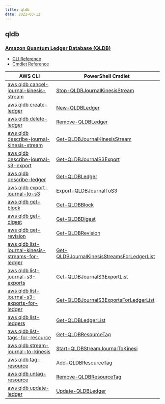 ```yaml
---
title: qldb
date: 2021-03-12
---
```


## qldb

### [Amazon Quantum Ledger Database (QLDB)](https://aws.amazon.com/qldb/)

* [CLI Reference](https://docs.aws.amazon.com/cli/latest/reference/qldb/index.html)
* [Cmdlet Reference](https://docs.aws.amazon.com/powershell/latest/reference/items/QLDB_cmdlets.html)

|AWS CLI|PowerShell Cmdlet|
|----|----|
|[aws qldb cancel-journal-kinesis-stream](https://docs.aws.amazon.com/cli/latest/reference/qldb/cancel-journal-kinesis-stream.html)|[Stop-QLDBJournalKinesisStream](https://docs.aws.amazon.com/powershell/latest/reference/items/Stop-QLDBJournalKinesisStream.html)|
|[aws qldb create-ledger](https://docs.aws.amazon.com/cli/latest/reference/qldb/create-ledger.html)|[New-QLDBLedger](https://docs.aws.amazon.com/powershell/latest/reference/items/New-QLDBLedger.html)|
|[aws qldb delete-ledger](https://docs.aws.amazon.com/cli/latest/reference/qldb/delete-ledger.html)|[Remove-QLDBLedger](https://docs.aws.amazon.com/powershell/latest/reference/items/Remove-QLDBLedger.html)|
|[aws qldb describe-journal-kinesis-stream](https://docs.aws.amazon.com/cli/latest/reference/qldb/describe-journal-kinesis-stream.html)|[Get-QLDBJournalKinesisStream](https://docs.aws.amazon.com/powershell/latest/reference/items/Get-QLDBJournalKinesisStream.html)|
|[aws qldb describe-journal-s3-export](https://docs.aws.amazon.com/cli/latest/reference/qldb/describe-journal-s3-export.html)|[Get-QLDBJournalS3Export](https://docs.aws.amazon.com/powershell/latest/reference/items/Get-QLDBJournalS3Export.html)|
|[aws qldb describe-ledger](https://docs.aws.amazon.com/cli/latest/reference/qldb/describe-ledger.html)|[Get-QLDBLedger](https://docs.aws.amazon.com/powershell/latest/reference/items/Get-QLDBLedger.html)|
|[aws qldb export-journal-to-s3](https://docs.aws.amazon.com/cli/latest/reference/qldb/export-journal-to-s3.html)|[Export-QLDBJournalToS3](https://docs.aws.amazon.com/powershell/latest/reference/items/Export-QLDBJournalToS3.html)|
|[aws qldb get-block](https://docs.aws.amazon.com/cli/latest/reference/qldb/get-block.html)|[Get-QLDBBlock](https://docs.aws.amazon.com/powershell/latest/reference/items/Get-QLDBBlock.html)|
|[aws qldb get-digest](https://docs.aws.amazon.com/cli/latest/reference/qldb/get-digest.html)|[Get-QLDBDigest](https://docs.aws.amazon.com/powershell/latest/reference/items/Get-QLDBDigest.html)|
|[aws qldb get-revision](https://docs.aws.amazon.com/cli/latest/reference/qldb/get-revision.html)|[Get-QLDBRevision](https://docs.aws.amazon.com/powershell/latest/reference/items/Get-QLDBRevision.html)|
|[aws qldb list-journal-kinesis-streams-for-ledger](https://docs.aws.amazon.com/cli/latest/reference/qldb/list-journal-kinesis-streams-for-ledger.html)|[Get-QLDBJournalKinesisStreamsForLedgerList](https://docs.aws.amazon.com/powershell/latest/reference/items/Get-QLDBJournalKinesisStreamsForLedgerList.html)|
|[aws qldb list-journal-s3-exports](https://docs.aws.amazon.com/cli/latest/reference/qldb/list-journal-s3-exports.html)|[Get-QLDBJournalS3ExportList](https://docs.aws.amazon.com/powershell/latest/reference/items/Get-QLDBJournalS3ExportList.html)|
|[aws qldb list-journal-s3-exports-for-ledger](https://docs.aws.amazon.com/cli/latest/reference/qldb/list-journal-s3-exports-for-ledger.html)|[Get-QLDBJournalS3ExportsForLedgerList](https://docs.aws.amazon.com/powershell/latest/reference/items/Get-QLDBJournalS3ExportsForLedgerList.html)|
|[aws qldb list-ledgers](https://docs.aws.amazon.com/cli/latest/reference/qldb/list-ledgers.html)|[Get-QLDBLedgerList](https://docs.aws.amazon.com/powershell/latest/reference/items/Get-QLDBLedgerList.html)|
|[aws qldb list-tags-for-resource](https://docs.aws.amazon.com/cli/latest/reference/qldb/list-tags-for-resource.html)|[Get-QLDBResourceTag](https://docs.aws.amazon.com/powershell/latest/reference/items/Get-QLDBResourceTag.html)|
|[aws qldb stream-journal-to-kinesis](https://docs.aws.amazon.com/cli/latest/reference/qldb/stream-journal-to-kinesis.html)|[Start-QLDBStreamJournalToKinesi](https://docs.aws.amazon.com/powershell/latest/reference/items/Start-QLDBStreamJournalToKinesi.html)|
|[aws qldb tag-resource](https://docs.aws.amazon.com/cli/latest/reference/qldb/tag-resource.html)|[Add-QLDBResourceTag](https://docs.aws.amazon.com/powershell/latest/reference/items/Add-QLDBResourceTag.html)|
|[aws qldb untag-resource](https://docs.aws.amazon.com/cli/latest/reference/qldb/untag-resource.html)|[Remove-QLDBResourceTag](https://docs.aws.amazon.com/powershell/latest/reference/items/Remove-QLDBResourceTag.html)|
|[aws qldb update-ledger](https://docs.aws.amazon.com/cli/latest/reference/qldb/update-ledger.html)|[Update-QLDBLedger](https://docs.aws.amazon.com/powershell/latest/reference/items/Update-QLDBLedger.html)|

